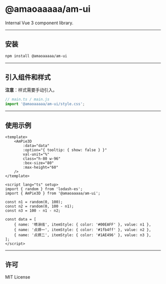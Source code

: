 # @amaoaaaaa/am-ui

Internal Vue 3 component library.

---

## 安装

```bash
npm install @amaoaaaaa/am-ui
```

---

## 引入组件和样式

**注意**：样式需要手动引入。

```ts
// main.ts / main.js
import '@amaoaaaaa/am-ui/style.css';
```

---

## 使用示例

```vue
<template>
    <AmPie3D
        :data="data"
        :option="{ tooltip: { show: false } }"
        val-unit="%"
        class="h-80 w-96"
        :box-size="80"
        :max-height="60"
    />
</template>

<script lang="ts" setup>
import { random } from 'lodash-es';
import { AmPie3D } from '@amaoaaaaa/am-ui';

const n1 = random(0, 100);
const n2 = random(0, 100 - n1);
const n3 = 100 - n1 - n2;

const data = [
    { name: '喷涂线', itemStyle: { color: '#00EAFF' }, value: n1 },
    { name: '点焊一', itemStyle: { color: '#1fb4ff' }, value: n2 },
    { name: '点焊二', itemStyle: { color: '#1AE496' }, value: n3 },
];
</script>
```

---

## 许可

MIT License
